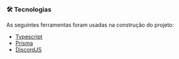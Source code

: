 ### 🛠 Tecnologias
As seguintes ferramentas foram usadas na construção do projeto:

- [Typescript](https://www.typescriptlang.org/)
- [Prisma](https://www.prisma.io/)
- [DiscordJS](https://discord.js.org/#/)